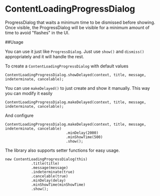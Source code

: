 ContentLoadingProgressDialog
============================

ProgressDialog that waits a minimum time to be dismissed before showing. Once visible, the ProgressDialog will be visible for a minimum amount of time to avoid "flashes" in the UI.

##Usage

You can use it just like `ProgressDialog`. Just use `show()` and `dismiss()` appropriately and it will handle the rest. 

To create a `ContentLoadingProgressDialog` with default values

    ContentLoadingProgressDialog.showDelayed(context, title, message, indeterminate, cancelable);
    
You can use `makeDelayed()` to just create and show it manually. This way you can modify it easily

    ContentLoadingProgressDialog.makeDelayed(context, title, message, indeterminate, cancelable);
    
And configure

    ContentLoadingProgressDialog.makeDelayed(context, title, message, indeterminate, cancelable)
                                .minDelay(2000)
                                .minShowTime(500)
                                .show();
                                
The library also supports setter functions for easy usage.

    new ContentLoadingProgressDialog(this)
                .title(title)
                .message(message)
                .indeterminate(true)
                .cancelable(true)
                .minDelay(delay)
                .minShowTime(minShowTime)
                .show();


